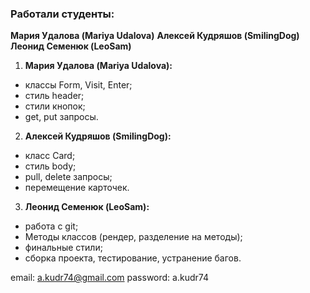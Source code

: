 

### Работали студенты:

**Мария Удалова (Mariya Udalova)**
**Алексей Кудряшов (SmilingDog)**
**Леонид Семенюк (LeoSam)**

1. **Мария Удалова (Mariya Udalova):**

- классы Form, Visit, Enter;
- стиль header;
- стили кнопок;
- get, put запросы.

2. **Алексей Кудряшов (SmilingDog):**

- класс Card;
- стиль body;
- pull, delete запросы;
- перемещение карточек.

3. **Леонид Семенюк (LeoSam):**

- работа с git;
- Методы классов (рендер, разделение на методы);
- финальные стили;
- сборка проекта, тестирование, устранение багов.

email: a.kudr74@gmail.com
password: a.kudr74
